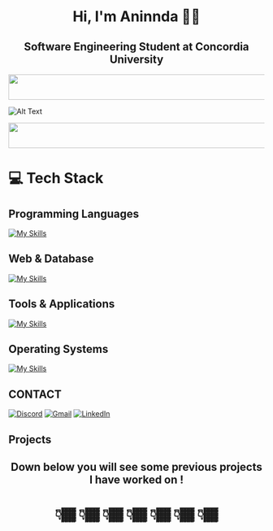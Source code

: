 

## <h1 align="center">Hi, I'm Aninnda 👋🏽</h1>

<h2 align="center">Software Engineering Student at Concordia University</h2>
<img src="https://media1.tenor.com/m/rC1vAt-kMCoAAAAd/line-neon.gif" height = "50" width="1012">

![Alt Text](https://preview.redd.it/05uhd2ihjs671.gif?width=1920&auto=webp&s=2cfe2e79dafaccd849f4d2b7f2622ea565c748af) 

<img src="https://media1.tenor.com/m/rC1vAt-kMCoAAAAd/line-neon.gif" height = "50" width="1012">

<h1> 💻 Tech Stack</h1>

## Programming Languages
[![My Skills](https://skillicons.dev/icons?i=java,javascript,ts,py,c,clojure&theme=light)](https://skillicons.dev)

## Web & Database
[![My Skills](https://skillicons.dev/icons?i=html,css,react,nodejs,mysql&theme=light)](https://skillicons.dev)

## Tools & Applications
[![My Skills](https://skillicons.dev/icons?i=git,github,docker,vscode,idea,eclipse,&theme=dark)](https://skillicons.dev)

## Operating Systems
[![My Skills](https://skillicons.dev/icons?i=apple,windows&theme=light)](https://skillicons.dev)

## CONTACT 
[![Discord](https://img.shields.io/badge/Discord-plugwalk9847-7289da?style=for-the-badge&logo=discord)](https://discord.com/users/plugwalk9847)
[![Gmail](https://img.shields.io/badge/Gmail-aanoudatta%40gmail.com-D14836?style=for-the-badge&logo=gmail)](mailto:aanoudatta@gmail.com)
[![LinkedIn](https://img.shields.io/badge/LinkedIn-Aninnda%20Kumar%20Datta-0077B5?style=for-the-badge&logo=linkedin)](https://www.linkedin.com/in/aninnda-kumar-datta-80b3682b9)

## Projects
<h2 align="center"> Down below you will see some previous projects I have worked on ! </h2>
<h1 align="center">👇🏾 👇🏾 👇🏾 👇🏾 👇🏾 👇🏾 👇🏾</h1>

  
